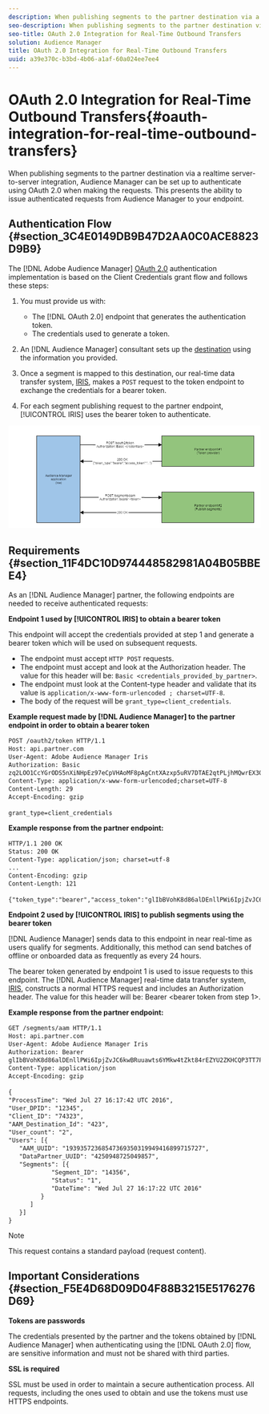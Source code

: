 ```yaml
---
description: When publishing segments to the partner destination via a realtime server-to-server integration, Audience Manager can be set up to authenticate using OAuth 2.0 when making the requests. This presents the ability to issue authenticated requests from Audience Manager to your endpoint.
seo-description: When publishing segments to the partner destination via a realtime server-to-server integration, Audience Manager can be set up to authenticate using OAuth 2.0 when making the requests. This presents the ability to issue authenticated requests from Audience Manager to your endpoint.
seo-title: OAuth 2.0 Integration for Real-Time Outbound Transfers
solution: Audience Manager
title: OAuth 2.0 Integration for Real-Time Outbound Transfers
uuid: a39e370c-b3bd-4b06-a1af-60a024ee7ee4
---
```


# OAuth 2.0 Integration for Real-Time Outbound Transfers{#oauth-integration-for-real-time-outbound-transfers}

When publishing segments to the partner destination via a realtime server-to-server integration, Audience Manager can be set up to authenticate using OAuth 2.0 when making the requests. This presents the ability to issue authenticated requests from Audience Manager to your endpoint.

## Authentication Flow {#section_3C4E0149DB9B47D2AA0C0ACE8823D9B9}

The [!DNL Adobe Audience Manager] [OAuth 2.0](https://tools.ietf.org/html/rfc6749#section-4.4) authentication implementation is based on the Client Credentials grant flow and follows these steps:

1. You must provide us with:

    * The [!DNL OAuth 2.0] endpoint that generates the authentication token. 
    * The credentials used to generate a token.

1. An [!DNL Audience Manager] consultant sets up the [destination](../../../features/destinations/destinations.md#concept_5BDA346C376C4B719EA394108AB2735A) using the information you provided. 

1. Once a segment is mapped to this destination, our real-time data transfer system, [IRIS](../../../reference/system-components/components-data-action.md#section_1966DC17FD14419E943CEF04F13A005B), makes a `POST` request to the token endpoint to exchange the credentials for a bearer token. 

1. For each segment publishing request to the partner endpoint, [!UICONTROL IRIS] uses the bearer token to authenticate.

![](assets/oauth2-iris.png)

## Requirements {#section_11F4DC10D974448582981A04B05BBEE4}

As an [!DNL Audience Manager] partner, the following endpoints are needed to receive authenticated requests:

**Endpoint 1 used by [!UICONTROL IRIS] to obtain a bearer token**

This endpoint will accept the credentials provided at step 1 and generate a bearer token which will be used on subsequent requests.

* The endpoint must accept `HTTP POST` requests. 
* The endpoint must accept and look at the Authorization header. The value for this header will be: `Basic <credentials_provided_by_partner>`. 
* The endpoint must look at the Content-type header and validate that its value is `application/x-www-form-urlencoded ; charset=UTF-8`. 
* The body of the request will be `grant_type=client_credentials`.

**Example request made by [!DNL Audience Manager] to the partner endpoint in order to obtain a bearer token**

```
POST /oauth2/token HTTP/1.1 
Host: api.partner.com 
User-Agent: Adobe Audience Manager Iris 
Authorization: Basic zq2LOO1CcYGrODS5nXiNHpEz97eCpVHAoMF8pAgCntXAzxp5uRV7DTAE2qtPLjhMQwrEX3O6MHV4S 
Content-Type: application/x-www-form-urlencoded;charset=UTF-8 
Content-Length: 29 
Accept-Encoding: gzip 
  
grant_type=client_credentials
```

**Example response from the partner endpoint:**

```
HTTP/1.1 200 OK 
Status: 200 OK 
Content-Type: application/json; charset=utf-8 
... 
Content-Encoding: gzip 
Content-Length: 121 
  
{"token_type":"bearer","access_token":"glIbBVohK8d86alDEnllPWi6IpjZvJC6kwBRuuawts6YMkw4tZkt84rEZYU2ZKHCQP3TT7PnzCQPI0yY"}
```

**Endpoint 2 used by [!UICONTROL IRIS] to publish segments using the bearer token**

[!DNL Audience Manager] sends data to this endpoint in near real-time as users qualify for segments. Additionally, this method can send batches of offline or onboarded data as frequently as every 24 hours.

The bearer token generated by endpoint 1 is used to issue requests to this endpoint. The [!DNL Audience Manager] real-time data transfer system, [IRIS](../../../reference/system-components/components-data-action.md#section_1966DC17FD14419E943CEF04F13A005B), constructs a normal HTTPS request and includes an Authorization header. The value for this header will be: Bearer <bearer token from step 1>.

**Example response from the partner endpoint:**

```
GET /segments/aam HTTP/1.1 
Host: api.partner.com 
User-Agent: Adobe Audience Manager Iris 
Authorization: Bearer glIbBVohK8d86alDEnllPWi6IpjZvJC6kwBRuuawts6YMkw4tZkt84rEZYU2ZKHCQP3TT7PnzCQPI0yY 
Content-Type: application/json 
Accept-Encoding: gzip 
   
{ 
"ProcessTime": "Wed Jul 27 16:17:42 UTC 2016", 
"User_DPID": "12345", 
"Client_ID": "74323", 
"AAM_Destination_Id": "423", 
"User_count": "2", 
"Users": [{     
   "AAM_UUID": "19393572368547369350319949416899715727", 
   "DataPartner_UUID": "4250948725049857", 
   "Segments": [{ 
            "Segment_ID": "14356", 
            "Status": "1", 
            "DateTime": "Wed Jul 27 16:17:22 UTC 2016" 
         } 
      ] 
   }] 
}
```

>[!NOTE]
>
>This request contains a standard payload (request content).

## Important Considerations {#section_F5E4D68D09D04F88B3215E5176276D69}

**Tokens are passwords**

The credentials presented by the partner and the tokens obtained by [!DNL Audience Manager] when authenticating using the [!DNL OAuth 2.0] flow, are sensitive information and must not be shared with third parties.

**SSL is required**

SSL must be used in order to maintain a secure authentication process. All requests, including the ones used to obtain and use the tokens must use HTTPS endpoints. 
